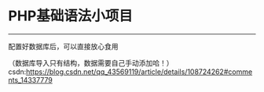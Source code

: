 # PHP基础语法小项目
----
配置好数据库后，可以直接放心食用

（数据库导入只有结构，数据需要自己手动添加哈！）
csdn:https://blog.csdn.net/qq_43569119/article/details/108724262#comments_14337779
